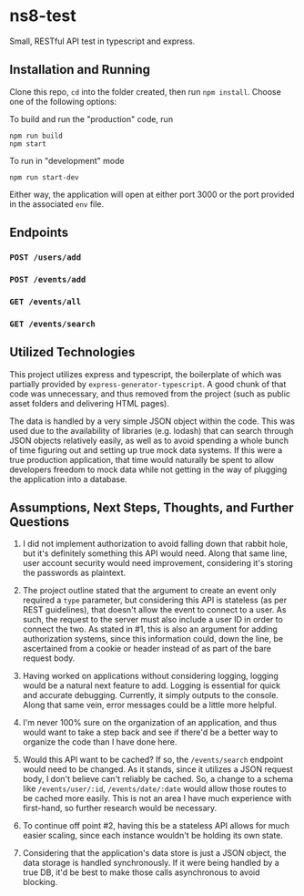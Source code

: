 # ns8-test
Small, RESTful API test in typescript and express.

## Installation and Running
Clone this repo, `cd` into the folder created, then run `npm install`. Choose one of the following options:

To build and run the "production" code, run
```
npm run build
npm start
```

To run in "development" mode
```
npm run start-dev
```

Either way, the application will open at either port 3000 or the port provided in the associated `env` file.

## Endpoints

### `POST /users/add`
### `POST /events/add`
### `GET /events/all`
### `GET /events/search`

## Utilized Technologies
This project utilizes express and typescript, the boilerplate of which was partially provided by `express-generator-typescript`. A good chunk of that code was unnecessary, and thus removed from the project (such as public asset folders and delivering HTML pages).

The data is handled by a very simple JSON object within the code. This was used due to the availability of libraries (e.g. lodash) that can search through JSON objects relatively easily, as well as to avoid spending a whole bunch of time figuring out and setting up true mock data systems. If this were a true production application, that time would naturally be spent to allow developers freedom to mock data while not getting in the way of plugging the application into a database.

## Assumptions, Next Steps, Thoughts, and Further Questions
1) I did not implement authorization to avoid falling down that rabbit hole, but it's definitely something this API would need. Along that same line, user account security would need improvement, considering it's storing the passwords as plaintext.

2) The project outline stated that the argument to create an event only required a `type` parameter, but considering this API is stateless (as per REST guidelines), that doesn't allow the event to connect to a user. As such, the request to the server must also include a user ID in order to connect the two. As stated in #1, this is also an argument for adding authorization systems, since this information could, down the line, be ascertained from a cookie or header instead of as part of the bare request body.

3) Having worked on applications without considering logging, logging would be a natural next feature to add. Logging is essential for quick and accurate debugging. Currently, it simply outputs to the console. Along that same vein, error messages could be a little more helpful.

4) I'm never 100% sure on the organization of an application, and thus would want to take a step back and see if there'd be a better way to organize the code than I have done here.

5) Would this API want to be cached? If so, the `/events/search` endpoint would need to be changed. As it stands, since it utilizes a JSON request body, I don't believe can't reliably be cached. So, a change to a schema like `/events/user/:id`, `/events/date/:date` would allow those routes to be cached more easily. This is not an area I have much experience with first-hand, so further research would be necessary.

6) To continue off point #2, having this be a stateless API allows for much easier scaling, since each instance wouldn't be holding its own state.

7) Considering that the application's data store is just a JSON object, the data storage is handled synchronously. If it were being handled by a true DB, it'd be best to make those calls asynchronous to avoid blocking.
